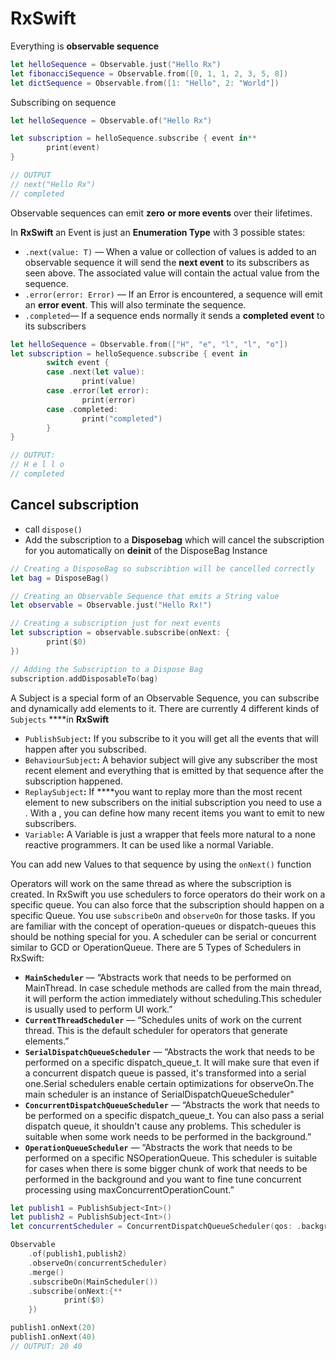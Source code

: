 # RxSwift

Everything is **observable sequence**

```swift
let helloSequence = Observable.just("Hello Rx")
let fibonacciSequence = Observable.from([0, 1, 1, 2, 3, 5, 8])
let dictSequence = Observable.from([1: "Hello", 2: "World"])
```

Subscribing on sequence

```swift
let helloSequence = Observable.of("Hello Rx")

let subscription = helloSequence.subscribe { event in**
		print(event)
}

// OUTPUT
// next("Hello Rx")
// completed
```

Observable sequences can emit **zero** **or more events** over their lifetimes.

In **RxSwift** an Event is just an **Enumeration Type** with 3 possible states:

- `.next(value: T)` — When a value or collection of values is added to an observable sequence it will send the **next event** to its subscribers as seen above. The associated value will contain the actual value from the sequence.
- `.error(error: Error)` — If an Error is encountered, a sequence will emit an **error event**. This will also terminate the sequence.
- `.completed`— If a sequence ends normally it sends a **completed event** to its subscribers

```swift
let helloSequence = Observable.from(["H", "e", "l", "l", "o"])
let subscription = helloSequence.subscribe { event in
		switch event {
		case .next(let value):
				print(value)
		case .error(let error):
				print(error)
		case .completed:
				print("completed")
		}
}

// OUTPUT:
// H e l l o
// completed
```

## Cancel subscription

- call `dispose()`
- Add the subscription to a **Disposebag** which will cancel the subscription for you automatically on **deinit** of the DisposeBag Instance

```swift
// Creating a DisposeBag so subscribtion will be cancelled correctly
let bag = DisposeBag()

// Creating an Observable Sequence that emits a String value
let observable = Observable.just("Hello Rx!")

// Creating a subscription just for next events
let subscription = observable.subscribe(onNext: {
		print($0)
})

// Adding the Subscription to a Dispose Bag
subscription.addDisposableTo(bag)
```

A Subject is a special form of an Observable Sequence, you can subscribe and dynamically add elements to it. There are currently 4 different kinds of `Subjects` ****in **RxSwift**

- `PublishSubject`**:** If you subscribe to it you will get all the events that will happen after you subscribed.
- `BehaviourSubject`**:** A behavior subject will give any subscriber the most recent element and everything that is emitted by that sequence after the subscription happened.
- `ReplaySubject`**:** If ****you want to replay more than the most recent element to new subscribers on the initial subscription you need to use a . With a , you can define how many recent items you want to emit to new subscribers.
- `Variable`**:** A Variable is just a  wrapper that feels more natural to a none reactive programmers. It can be used like a normal Variable.

You can add new Values to that sequence by using the `onNext()` function

Operators will work on the same thread as where the subscription is created. In RxSwift you use schedulers to force operators do their work on a specific queue. You can also force that the subscription should happen on a specific Queue. You use `subscribeOn` and `observeOn` for those tasks. If you are familiar with the concept of operation-queues or dispatch-queues this should be nothing special for you. A scheduler can be serial or concurrent similar to GCD or OperationQueue. There are 5 Types of Schedulers in RxSwift:

- **`MainScheduler`** — “Abstracts work that needs to be performed on MainThread. In case schedule methods are called from the main thread, it will perform the action immediately without scheduling.This scheduler is usually used to perform UI work.”
- **`CurrentThreadScheduler`** — “Schedules units of work on the current thread. This is the default scheduler for operators that generate elements.”
- **`SerialDispatchQueueScheduler`** — “Abstracts the work that needs to be performed on a specific dispatch_queue_t. It will make sure that even if a concurrent dispatch queue is passed, it's transformed into a serial one.Serial schedulers enable certain optimizations for observeOn.The main scheduler is an instance of SerialDispatchQueueScheduler"
- **`ConcurrentDispatchQueueScheduler`** — “Abstracts the work that needs to be performed on a specific dispatch_queue_t. You can also pass a serial dispatch queue, it shouldn't cause any problems. This scheduler is suitable when some work needs to be performed in the background.”
- **`OperationQueueScheduler`** — “Abstracts the work that needs to be performed on a specific NSOperationQueue. This scheduler is suitable for cases when there is some bigger chunk of work that needs to be performed in the background and you want to fine tune concurrent processing using maxConcurrentOperationCount.”

```swift
let publish1 = PublishSubject<Int>()
let publish2 = PublishSubject<Int>()
let concurrentScheduler = ConcurrentDispatchQueueScheduler(qos: .background)

Observable
	.of(publish1,publish2)
	.observeOn(concurrentScheduler)
	.merge()
	.subscribeOn(MainScheduler())
	.subscribe(onNext:{**
			print($0)
	})

publish1.onNext(20)
publish1.onNext(40)
// OUTPUT: 20 40
```